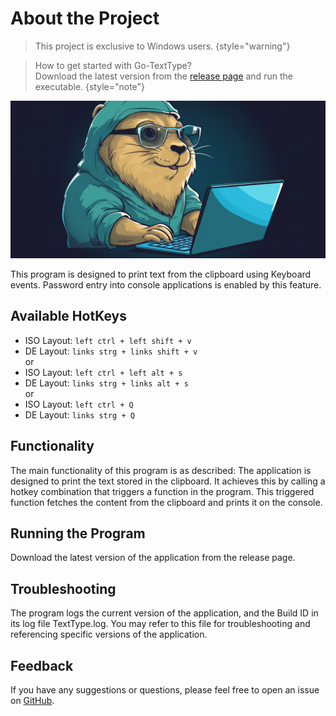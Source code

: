 # About the Project

> This project is exclusive to Windows users.
{style="warning"}

> How to get started with Go-TextType?  
> Download the latest version from the <a href="https://github.com/HRA42/Go-TextType/releases">release page</a>
and run the executable.
{style="note"}

![Icon](icon.png)

This program is designed to print text from the clipboard using Keyboard events.
Password entry into console applications is enabled by this feature.

## Available HotKeys

- ISO Layout: `left ctrl + left shift + v`
- DE Layout: `links strg + links shift + v`  
or  
- ISO Layout: `left ctrl + left alt + s`
- DE Layout: `links strg + links alt + s`  
or  
- ISO Layout: `left ctrl + Q`
- DE Layout: `links strg + Q`

## Functionality
The main functionality of this program is as described:
The application is designed to print the text stored in the clipboard.
It achieves this by calling a hotkey combination that triggers a function in the program.
This triggered function fetches the content from the clipboard and prints it on the console.

## Running the Program
Download the latest version of the application from the release page.

## Troubleshooting
The program logs the current version of the application, and the Build ID in its log file TextType.log.
You may refer to this file for troubleshooting and referencing specific versions of the application.

## Feedback
If you have any suggestions or questions,
please feel free to open an issue on [GitHub](https://github.com/HRA42/Go-TextType/issues).
